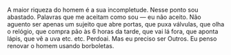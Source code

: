 A maior riqueza do homem é a sua incompletude.
Nesse ponto sou abastado.
Palavras que me aceitam como sou — eu não
aceito.
Não aguento ser apenas um sujeito que abre
portas, que puxa válvulas, que olha o relógio, que
compra pão às 6 horas da tarde, que vai lá fora,
que aponta lápis, que vê a uva etc. etc.
Perdoai.
Mas eu preciso ser Outros.
Eu penso renovar o homem usando borboletas.